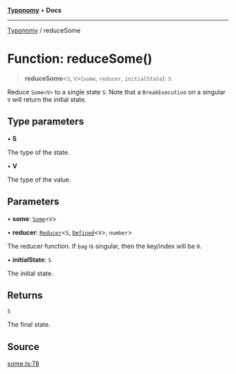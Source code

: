 [**Typonomy**](../README.md) • **Docs**

***

[Typonomy](../globals.md) / reduceSome

# Function: reduceSome()

> **reduceSome**\<`S`, `V`\>(`some`, `reducer`, `initialState`): `S`

Reduce `Some<V>` to a single state `S`.
Note that a `BreakExecution` on a singular `V` will return the initial state.

## Type parameters

• **S**

The type of the state.

• **V**

The type of the value.

## Parameters

• **some**: [`Some`](../type-aliases/Some.md)\<`V`\>

• **reducer**: [`Reducer`](../type-aliases/Reducer.md)\<`S`, [`Defined`](../type-aliases/Defined.md)\<`V`\>, `number`\>

The reducer function. If `bag` is singular, then the key/index will be `0`.

• **initialState**: `S`

The initial state.

## Returns

`S`

The final state.

## Source

[some.ts:78](https://github.com/softcraft-development/typonomy/blob/c5db2fa8cb85771ae57ef1e5ca7f405fc63a6f0d/src/some.ts#L78)
